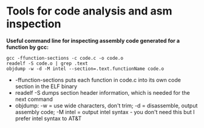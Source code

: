 # Tools for code analysis and asm inspection

**Useful command line for inspecting assembly code generated for a function by gcc:**
```
gcc -ffunction-sections -c code.c -o code.o
readelf -S code.o | grep .text
objdump -w -d -M intel --section=.text.functionName code.o
```
* -ffunction-sections puts each function in code.c into its own code section in the ELF binary
* readelf -S dumps section header information, which is needed for the next command
* objdump: -w = use wide characters, don't trim; -d = disassemble, output assembly code;
-M intel = output intel syntax - you don't need this but I prefer intel syntax to AT&T
